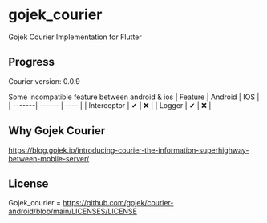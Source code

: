 # gojek_courier

Gojek Courier Implementation for Flutter

## Progress

Courier version: 0.0.9

Some incompatible feature between android & ios
| Feature | Android | IOS |
| -------| ------ | ---- |
| Interceptor | ✔ | ❌ |
| Logger | ✔ | ❌ |

## Why Gojek Courier

https://blog.gojek.io/introducing-courier-the-information-superhighway-between-mobile-server/

## License

Gojek_courier = https://github.com/gojek/courier-android/blob/main/LICENSES/LICENSE